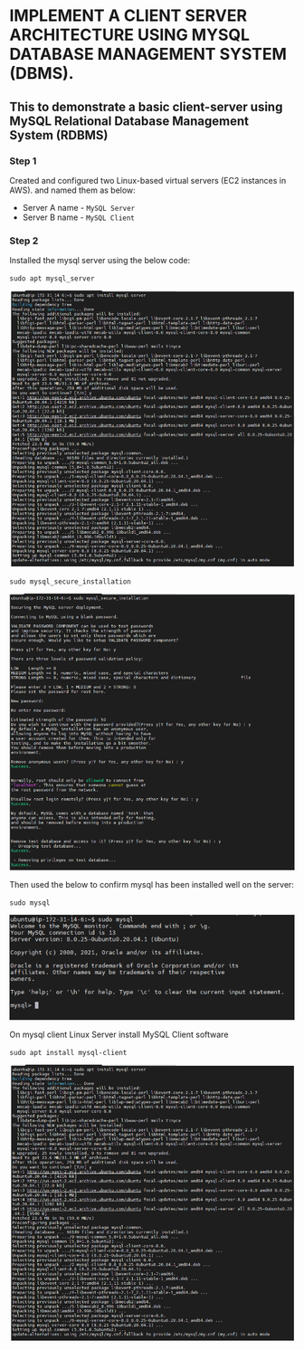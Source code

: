 
# **IMPLEMENT A CLIENT SERVER ARCHITECTURE USING MYSQL DATABASE MANAGEMENT SYSTEM (DBMS).**

## This to demonstrate a basic client-server using MySQL Relational Database Management System (RDBMS)

### Step 1

Created and configured two Linux-based virtual servers (EC2 instances in AWS). and named them as below:
- Server A name - `MySQL Server`
- Server B name - `MySQL Client`


### Step 2

Installed the mysql server using the below code:

`sudo apt mysql_server`

![screenshot](https://github.com/Tofumy/Tofumy_PBL5/blob/main/install-mysqlserver.png)

`sudo mysql_secure_installation`

![screenshot](https://github.com/Tofumy/Tofumy_PBL5/blob/main/sudo-mysql-secure-installation.png)

Then used the below to confirm mysql has been installed well on the server:

`sudo mysql`

![screenshot](https://github.com/Tofumy/Tofumy_PBL5/blob/main/sudo-mysql.png)


On mysql client Linux Server install MySQL Client software

`sudo apt install mysql-client`

![screenshot](https://github.com/Tofumy/Tofumy_PBL5/blob/main/install-mysqlserver.PNG)
